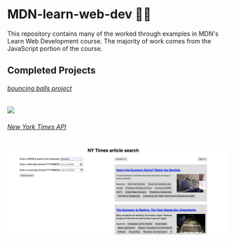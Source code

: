 # MDN-learn-web-dev 👨‍💻
This repository contains many of the worked through examples in MDN's Learn Web Development course. The majority of work comes from the JavaScript portion of the course. 

## Completed Projects

###### [bouncing balls project](https://github.com/daniel-covelli/MDN-learn-web-dev/tree/master/js-objects/bounding-balls)
<img src="https://i.gyazo.com/9ee25c3d8ef0040ab72341b80d477c07.gif" width="900"/>

###### [New York Times API](https://github.com/daniel-covelli/MDN-learn-web-dev/tree/master/APIs/third-party)
<img src="resources/nytimes-api.png" width="900"/>
